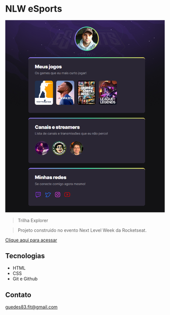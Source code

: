 # NLW eSports 
![preview](./preview.png)

  >  Trilha Explorer

>Projeto construido no evento Next Level Week 
da Rocketseat.

[Clique aqui para acessar](https//gguedes21.github.io/nlw-esports-explorer/)

## Tecnologias

- HTML
- CSS
- Git e Github

## Contato

guedes83.fit@gmail.com